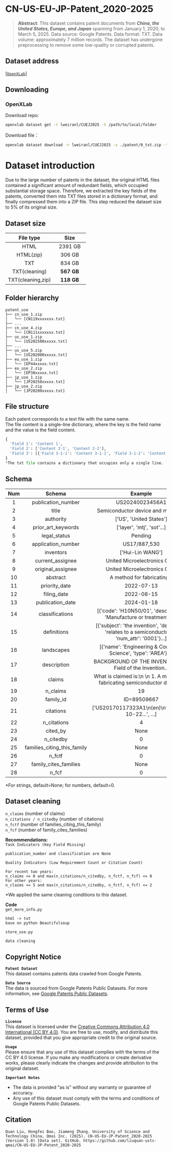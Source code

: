 # CN-US-EU-JP-Patent_2020-2025
> **Abstract**: This dataset contains patent documents from ***China, the United States, Europe, and Japan*** spanning from January 1, 2020, to March 5, 2025. Data source: Google Patents. Data format: TXT. Data volume: approximately 7 million records. The dataset has undergone preprocessing to remove some low-quality or corrupted patents.

## Dataset address
[[`OpenXLab`](https://openxlab.org.cn/datasets/lweiranl/CUEJ2025/tree/main)]  

## Downloading
### OpenXLab
Download repo:
```sh
openxlab dataset get -r lweiranl/CUEJ2025 -t /path/to/local/folder
```
Download file：
```sh
openxlab dataset download -r lweiranl/CUEJ2025 -s ./patent/0_txt.zip -t /path/to/local/folder
```

# Dataset introduction
Due to the large number of patents in the dataset, the original HTML files contained a significant amount of redundant fields, which occupied substantial storage space. Therefore, we extracted the key fields of the patents, converted them into TXT files stored in a dictionary format, and finally compressed them into a ZIP file. This step reduced the dataset size to 5% of its original size.

## Dataset size
|    File type    |    Size    |   
| :-----------: | :-------------: |
|  HTML  |       &nbsp; 2391 GB &nbsp;       | 
|  HTML(zip)  |       &nbsp; 306 GB &nbsp;       | 
|  TXT  |       &nbsp; 834 GB &nbsp;       |
|  TXT(cleaning)  |       &nbsp; **567 GB** &nbsp;       |
|  TXT(cleaning,zip)  |       &nbsp; **118 GB** &nbsp;       |

## Folder hierarchy
<!--origin
```
.
├── README.md
├── cn
│   └── 0_txt.zip
│       └── [CN119xxxxxxx.html]
│   ...
│   └── 15_txt.zip
│       └── [CN111xxxxxxx.html]
├── us
│   └── 2020-0_txt.zip
│       └── [US202000xxxxx.html]
│   ...
│   └── 2025-0_txt.zip
│       └── [US202500xxxxx.html]
├── eu
│   └── 0_txt.zip
│       └── [EP44xxxxx.html]
│   ...
│   └── 6_txt.zip
│       └── [EP38xxxxx.html]
├── jp
│   └── 2020-0_txt.zip
│       └── [JP20200xxxxx.html]
│   ...
│   └── 2025-0_txt.zip
│       └── [JP20250xxxxx.html]
```
-->
```
patent_use
├── cn_use_1.zip
│   └── [CN119xxxxxxx.txt]
├── ...
├── cn_use_4.zip
│   └── [CN111xxxxxxx.txt]
├── us_use_1.zip
│   └── [US202500xxxxx.txt]
├── ...
├── us_use_5.zip
│   └── [US202000xxxxx.txt]
├── eu_use_1.zip
│   └── [EP44xxxxx.txt]
├── eu_use_2.zip
│   └── [EP38xxxxx.txt]
├── jp_use_1.zip
│   └── [JP20250xxxxx.txt]
├── jp_use_2.zip
│   └── [JP20200xxxxx.txt]
```

## File structure
Each patent corresponds to a text file with the same name.  
The file content is a single-line dictionary, where the key is the field name and the value is the field content.  
```python
{
  'Field 1': 'Content 1', 
  'Field 2': ['Content 2-1', 'Content 2-2'], 
  'Field 3': [{'Field 3-1-1': 'Content 3-1-1', 'Field 3-1-2': 'Content 3-1-2'}, {'Field 3-2', 'Content 3-2'}]
}
*The txt file contains a dictionary that occupies only a single line.
```

## Schema
|    Num    | Schema |  Example   |
| :-----------: | :-----------------: | :-------------: |
| 1  |  publication_number            | US20240023456A1 |
| 2  |  title                         | Semiconductor device and method... |
| 3  |  authority                     | ['US', 'United States'] |
| 4  |  prior_art_keywords            | ['layer', 'mtj', 'sot'...] |
| 5  |  legal_status                  | Pending |
| 6  |  application_number            | US17/887,530 |
| 7  |  inventors                     | ['Hui-Lin WANG'] |
| 8  |  current_assignee              | United Microelectronics Corp |
| 9  |  original_assignee             | United Microelectronics Corp |
| 10 |  abstract                      | A method for fabricating... |
| 11 |  priority_date                 | 2022-07-13 |
| 12 |  filing_date                   | 2022-08-15 |
| 13 |  publication_date              | 2024-01-18 |
| 14 |  classifications               | [{'code': 'H10N50/01', 'description': 'Manufacture or treatment'}...] |
| 15 |  definitions                   | [{'subject': 'the invention', 'definition': 'relates to a semiconductor...', 'num_attr': '0001'}...] |
| 16 |  landscapes                    | [{'name': 'Engineering & Computer Science', 'type': 'AREA'}...] |
| 17 |  description                   | BACKGROUND OF THE INVENTION\n1. Field of the Invention... |
| 18 |  claims                        | What is claimed is:\n \n 1. A method for fabricating semiconductor device... |
| 19 |  n_claims                      | 19 |
| 20 |  family_id                     | ID=89509667 |
| 21 |  citations                     | ['US20170117323A1\n(en)\n*\n2015-10-22...', ...] |
| 22 |  n_citations                   | 4 |
| 23 |  cited_by                      | None |
| 24 |  n_citedby                     | 0 |
| 25 |  families_citing_this_family   | None |
| 26 |  n_fctf                        | 0 |
| 27 |  family_cites_families         | None |
| 28 |  n_fcf                         | 0 | 

*For strings, default=None; for numbers, default=0. 

## Dataset cleaning
`n_claims` (number of claims)  
`n_citations / n_citedby` (number of citations)  
`n_fctf` (number of families_citing_this_family)  
`n_fcf` (number of family_cites_families)  

**Recommendations:**  
`Task Indicators (Key Field Missing)`  
```
publication_number and classification are None
```  
`Quality Indicators (Low Requirement Count or Citation Count)​​`  
```
For recent two years:  
n_claims <= 0 and max(n_citations/n_citedby, n_fctf, n_fcf) <= 0  
For other years:  
n_claims <= 5 and max(n_citations/n_citedby, n_fctf, n_fcf) <= 2  
```
*We applied the same cleaning conditions to this dataset.

**Code**  
`get_more_info.py`
```
html -> txt
base on python Beautifulsoup
```
`store_use.py`
```
data cleaning
```

## Copyright Notice

**`Patent Dataset`**  
This dataset contains patents data crawled from Google Patents.  

**`Data Source`**  
The data is sourced from Google Patents Public Datasets. For more information, see [Google Patents Public Datasets](https://github.com/google/patents-public-data).


## Terms of Use

**`License`**  
This dataset is licensed under the [Creative Commons Attribution 4.0 International (CC BY 4.0)](https://creativecommons.org/licenses/by/4.0/). You are free to use, modify, and distribute this dataset, provided that you give appropriate credit to the original source.

**`Usage`**  
Please ensure that any use of this dataset complies with the terms of the CC BY 4.0 license. If you make any modifications or create derivative works, please clearly indicate the changes and provide attribution to the original dataset.

**`Important Notes`**  
- The data is provided "as is" without any warranty or guarantee of accuracy.
- Any use of this dataset must comply with the terms and conditions of Google Patents Public Datasets.


## Citation
```
Quan Liu, Hongfei Bao, Jiameng Zhang. University of Science and Technology China, Qmai Inc. (2025). CN-US-EU-JP-Patent_2020-2025 (Version 1.0) [Data set]. GitHub. https://github.com/liuquan-ustc-qmai/CN-US-EU-JP-Patent_2020-2025
```
